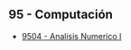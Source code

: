 
<html>
<body>
<h2>95 - Computación</h2>
<ul>
    <li><a href="9504 - Analisis Numerico I">9504 - Analisis Numerico I</a></li>
</ul>
</body>
</html>
